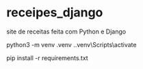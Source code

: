 # receipes_django

site de receitas feita com Python e Django

python3 -m venv .venv
.\.venv\Scripts\activate

pip install -r requirements.txt